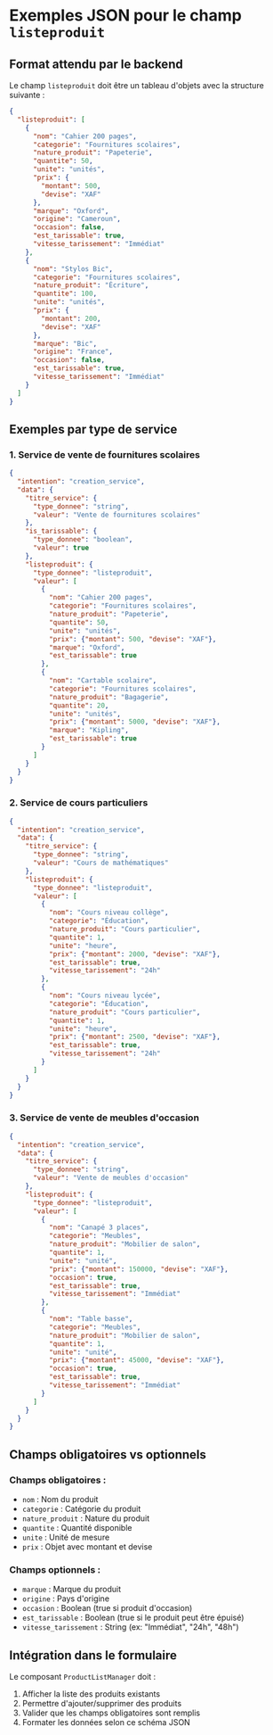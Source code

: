 # Exemples JSON pour le champ `listeproduit`

## Format attendu par le backend

Le champ `listeproduit` doit être un tableau d'objets avec la structure suivante :

```json
{
  "listeproduit": [
    {
      "nom": "Cahier 200 pages",
      "categorie": "Fournitures scolaires",
      "nature_produit": "Papeterie",
      "quantite": 50,
      "unite": "unités",
      "prix": {
        "montant": 500,
        "devise": "XAF"
      },
      "marque": "Oxford",
      "origine": "Cameroun",
      "occasion": false,
      "est_tarissable": true,
      "vitesse_tarissement": "Immédiat"
    },
    {
      "nom": "Stylos Bic",
      "categorie": "Fournitures scolaires", 
      "nature_produit": "Écriture",
      "quantite": 100,
      "unite": "unités",
      "prix": {
        "montant": 200,
        "devise": "XAF"
      },
      "marque": "Bic",
      "origine": "France",
      "occasion": false,
      "est_tarissable": true,
      "vitesse_tarissement": "Immédiat"
    }
  ]
}
```

## Exemples par type de service

### 1. Service de vente de fournitures scolaires
```json
{
  "intention": "creation_service",
  "data": {
    "titre_service": {
      "type_donnee": "string",
      "valeur": "Vente de fournitures scolaires"
    },
    "is_tarissable": {
      "type_donnee": "boolean", 
      "valeur": true
    },
    "listeproduit": {
      "type_donnee": "listeproduit",
      "valeur": [
        {
          "nom": "Cahier 200 pages",
          "categorie": "Fournitures scolaires",
          "nature_produit": "Papeterie",
          "quantite": 50,
          "unite": "unités",
          "prix": {"montant": 500, "devise": "XAF"},
          "marque": "Oxford",
          "est_tarissable": true
        },
        {
          "nom": "Cartable scolaire",
          "categorie": "Fournitures scolaires",
          "nature_produit": "Bagagerie",
          "quantite": 20,
          "unite": "unités", 
          "prix": {"montant": 5000, "devise": "XAF"},
          "marque": "Kipling",
          "est_tarissable": true
        }
      ]
    }
  }
}
```

### 2. Service de cours particuliers
```json
{
  "intention": "creation_service",
  "data": {
    "titre_service": {
      "type_donnee": "string",
      "valeur": "Cours de mathématiques"
    },
    "listeproduit": {
      "type_donnee": "listeproduit",
      "valeur": [
        {
          "nom": "Cours niveau collège",
          "categorie": "Éducation",
          "nature_produit": "Cours particulier",
          "quantite": 1,
          "unite": "heure",
          "prix": {"montant": 2000, "devise": "XAF"},
          "est_tarissable": true,
          "vitesse_tarissement": "24h"
        },
        {
          "nom": "Cours niveau lycée",
          "categorie": "Éducation", 
          "nature_produit": "Cours particulier",
          "quantite": 1,
          "unite": "heure",
          "prix": {"montant": 2500, "devise": "XAF"},
          "est_tarissable": true,
          "vitesse_tarissement": "24h"
        }
      ]
    }
  }
}
```

### 3. Service de vente de meubles d'occasion
```json
{
  "intention": "creation_service",
  "data": {
    "titre_service": {
      "type_donnee": "string",
      "valeur": "Vente de meubles d'occasion"
    },
    "listeproduit": {
      "type_donnee": "listeproduit",
      "valeur": [
        {
          "nom": "Canapé 3 places",
          "categorie": "Meubles",
          "nature_produit": "Mobilier de salon",
          "quantite": 1,
          "unite": "unité",
          "prix": {"montant": 150000, "devise": "XAF"},
          "occasion": true,
          "est_tarissable": true,
          "vitesse_tarissement": "Immédiat"
        },
        {
          "nom": "Table basse",
          "categorie": "Meubles",
          "nature_produit": "Mobilier de salon", 
          "quantite": 1,
          "unite": "unité",
          "prix": {"montant": 45000, "devise": "XAF"},
          "occasion": true,
          "est_tarissable": true,
          "vitesse_tarissement": "Immédiat"
        }
      ]
    }
  }
}
```

## Champs obligatoires vs optionnels

### Champs obligatoires :
- `nom` : Nom du produit
- `categorie` : Catégorie du produit
- `nature_produit` : Nature du produit
- `quantite` : Quantité disponible
- `unite` : Unité de mesure
- `prix` : Objet avec montant et devise

### Champs optionnels :
- `marque` : Marque du produit
- `origine` : Pays d'origine
- `occasion` : Boolean (true si produit d'occasion)
- `est_tarissable` : Boolean (true si le produit peut être épuisé)
- `vitesse_tarissement` : String (ex: "Immédiat", "24h", "48h")

## Intégration dans le formulaire

Le composant `ProductListManager` doit :
1. Afficher la liste des produits existants
2. Permettre d'ajouter/supprimer des produits
3. Valider que les champs obligatoires sont remplis
4. Formater les données selon ce schéma JSON 